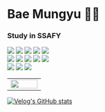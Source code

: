<!--
**Baemung/Baemung** is a ✨ _special_ ✨ repository because its `README.md` (this file) appears on your GitHub profile.
-->

# Bae Mungyu 👨‍💻
### Study in SSAFY
<div>
  
<img src="https://img.shields.io/badge/R-276DC3?style=flat-square&logo=R&logoColor=white"/></a>
<img src="https://img.shields.io/badge/Python-3766AB?style=flat-square&logo=Python&logoColor=white"/></a>
<img src="https://img.shields.io/badge/OpenCV-5C3EE8?style=flat-square&logo=Opencv&logoColor=black"/></a>
<img src="https://img.shields.io/badge/Tensorflow-FF6F00?style=flat-square&logo=Tensorflow&logoColor=black"/></a>
<img src="https://img.shields.io/badge/Keras-D00000?style=flat-square&logo=Keras&logoColor=white"/></a>
<br>
<img src="https://img.shields.io/badge/C-A8B9CC?style=flat-square&logo=C&logoColor=white"/></a>
<img src="https://img.shields.io/badge/C Sharp-239120?style=flat-square&logo=Csharp&logoColor=white"/></a>
<img src="https://img.shields.io/badge/.Net-512BD4?style=flat-square&logo=.Net&logoColor=white"/></a>
<img src="https://img.shields.io/badge/Arduino-00979D?style=flat-square&logo=Arduino&logoColor=white"/></a>
<img src="https://img.shields.io/badge/Raspberrypi-A22846?style=flat-square&logo=Raspberrypi&logoColor=black"/></a>
<br>
<img src="https://img.shields.io/badge/PostgreSQL-4169E1?style=flat-square&logo=PostgreSQL&logoColor=white"/></a>
<img src="https://img.shields.io/badge/MariaDB-003545?style=flat-square&logo=MariaDB&logoColor=white"/></a>
<img src="https://img.shields.io/badge/MS SQL Server-CC2927?style=flat-square&logo=Microsoft SQL Server&logoColor=black"/></a>

</div>

<table><tr><td valign="top" width="50%">

<img src="https://github-readme-stats.vercel.app/api/top-langs/?username=Baemung&hide_border=true&layout=compact" align="left" style="width: 100%" />

</td></tr></table>    


<div>
  
  [![Velog's GitHub stats](https://velog-readme-stats.vercel.app/api?name=bae_mung)](https://velog-readme-stats.vercel.app/api/redirect?name=bae_mung)
  
</div>
